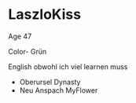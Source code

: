 # LaszloKiss

Age 47

Color- Grün

English obwohl ich viel learnen muss

- Oberursel Dynasty
- Neu Anspach MyFlower
